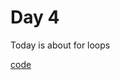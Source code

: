 # Day 4
Today is about for loops

[code](https://github.com/Guilherme-Denarde/100-days-of-code/blob/code/code/week-01/day-04-for-loops/day-04-for-loops.ts)